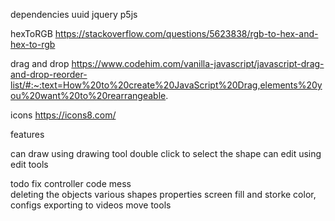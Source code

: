 dependencies
uuid
jquery
p5js

hexToRGB 
https://stackoverflow.com/questions/5623838/rgb-to-hex-and-hex-to-rgb

drag and drop
https://www.codehim.com/vanilla-javascript/javascript-drag-and-drop-reorder-list/#:~:text=How%20to%20create%20JavaScript%20Drag,elements%20you%20want%20to%20rearrangeable.

icons
https://icons8.com/



features

can draw using drawing tool
double click to select the shape
can edit using edit tools

todo
fix controller code mess   
deleting the objects
various shapes
properties screen
fill and storke color, configs
exporting to videos
move tools

